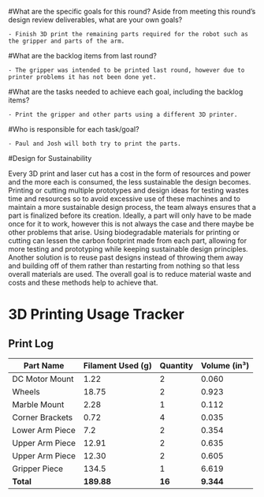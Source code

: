 #What are the specific goals for this round? Aside from meeting this round’s design review deliverables, what are your own goals?

    - Finish 3D print the remaining parts required for the robot such as the gripper and parts of the arm.

#What are the backlog items from last round?

    - The gripper was intended to be printed last round, however due to printer problems it has not been done yet.

#What are the tasks needed to achieve each goal, including the backlog items?

    - Print the gripper and other parts using a different 3D printer.

#Who is responsible for each task/goal?

    - Paul and Josh will both try to print the parts.

#Design for Sustainability


Every 3D print and laser cut has a cost in the form of resources and power and the more each is consumed, the less sustainable the design becomes. Printing or cutting multiple prototypes and design ideas for testing wastes time and resources so to avoid excessive use of these machines and to maintain a more sustainable design process, the team always ensures that a part is finalized before its creation. Ideally, a part will only have to be made once for it to work, however this is not always the case and there maybe be other problems that arise. Using biodegradable materials for printing or cutting can lessen the carbon footprint made from each part, allowing for more testing and prototyping while keeping sustainable design principles. Another solution is to reuse past designs instead of throwing them away and building off of them rather than restarting from nothing so that less overall materials are used. The overall goal is to reduce material waste and costs and these methods help to achieve that.

# 3D Printing Usage Tracker  

## Print Log  

| **Part Name**       | **Filament Used (g)** | **Quantity** | **Volume (in³)** |  
|---------------------|----------------|----------|----------------|  
| DC Motor Mount     | 1.22           | 2        | 0.060          |  
| Wheels            | 18.75          | 2        | 0.923          |  
| Marble Mount      | 2.28           | 1        | 0.112          |  
| Corner Brackets   | 0.72           | 4        | 0.035          |  
| Lower Arm Piece   | 7.2            | 2        | 0.354          |  
| Upper Arm Piece   | 12.91          | 2        | 0.635          |  
| Upper Arm Piece   | 12.30          | 2        | 0.605          |  
| Gripper Piece     | 134.5          | 1        | 6.619          |  
| **Total**         | **189.88**      | **16**   | **9.344**      |  
